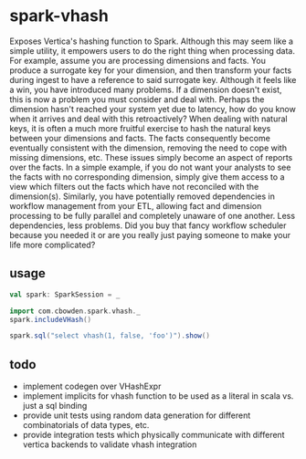 # spark-vhash

Exposes Vertica's hashing function to Spark. Although this may seem like a simple utility, it empowers users to do the right thing when processing data. For example, assume you are processing dimensions and facts. You produce a surrogate key for your dimension, and then transform your facts during ingest to have a reference to said surrogate key. Although it feels like a win, you have introduced many problems. If a dimension doesn't exist, this is now a problem you must consider and deal with. Perhaps the dimension hasn't reached your system yet due to latency, how do you know when it arrives and deal with this retroactively? When dealing with natural keys, it is often a much more fruitful exercise to hash the natural keys between your dimensions and facts. The facts consequently become eventually consistent with the dimension, removing the need to cope with missing dimensions, etc. These issues simply become an aspect of reports over the facts. In a simple example, if you do not want your analysts to see the facts with no corresponding dimension, simply give them access to a view which filters out the facts which have not reconciled with the dimension(s). Similarly, you have potentially removed dependencies in workflow management from your ETL, allowing fact and dimension processing to be fully parallel and completely unaware of one another. Less dependencies, less problems. Did you buy that fancy workflow scheduler because you needed it or are you really just paying someone to make your life more complicated?

## usage

~~~scala
val spark: SparkSession = _

import com.cbowden.spark.vhash._
spark.includeVHash()

spark.sql("select vhash(1, false, 'foo')").show()
~~~

## todo

* implement codegen over VHashExpr
* implement implicits for vhash function to be used as a literal in scala vs. just a sql binding
* provide unit tests using random data generation for different combinatorials of data types, etc.
* provide integration tests which physically communicate with different vertica backends to validate vhash integration
